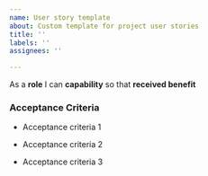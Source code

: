 ```yaml
---
name: User story template
about: Custom template for project user stories
title: ''
labels: ''
assignees: ''

---
```


As a **role** I can **capability** so that **received benefit**



### Acceptance Criteria

- Acceptance criteria 1

- Acceptance criteria 2

- Acceptance criteria 3
